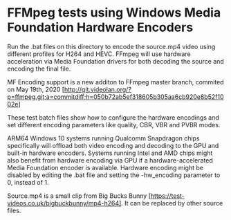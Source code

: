 # FFMpeg tests using Windows Media Foundation Hardware Encoders

Run the .bat files on this directory to encode the source.mp4 video using different profiles for H264 and HEVC.
FFmpeg will use hardware acceleration via Media Foundation drivers for both decoding the source and encoding the final file. 

MF Encoding support is a new additon to FFmpeg master branch, commited on May 19th, 2020 [http://git.videolan.org/?p=ffmpeg.git;a=commitdiff;h=050b72ab5ef318605b305aa6cb920e8b52f1002e]

These test batch files show how to configure the hardware encodings and set different encoding parameters like quality, CBR, VBR and PVBR modes.

ARM64 Windows 10 systems running Qualcomm Snapdragon chips specifically will offload both video encoding and decoding to the GPU and built-in hardware encoders. Systems running Intel and AMD chips might also benefit from hardware encoding via GPU if a hardware-accelerated Media Foundation encoder is available. Hardware encoding might be disabled by editing the .bat file and setting the -hw_encoding parameter to 0, instead of 1.

Source.mp4 is a small clip from Big Bucks Bunny [https://test-videos.co.uk/bigbuckbunny/mp4-h264]. It can be replaced by other source files.
